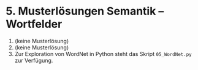 # 5. Musterlösungen Semantik – Wortfelder

1. (keine Musterlösung)
2. (keine Musterlösung)
3. Zur Exploration von WordNet in Python steht das Skript `05_WordNet.py` zur
   Verfügung.
